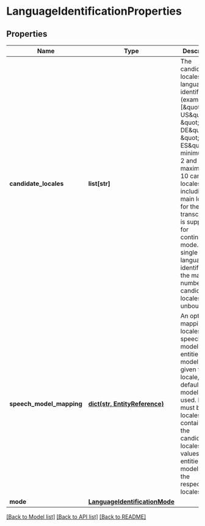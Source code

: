 # LanguageIdentificationProperties

## Properties
Name | Type | Description | Notes
------------ | ------------- | ------------- | -------------
**candidate_locales** | **list[str]** | The candidate locales for language identification (example [\&quot;en-US\&quot;, \&quot;de-DE\&quot;, \&quot;es-ES\&quot;]). A minimum of 2 and a maximum of 10 candidate locales, including the main locale for the transcription, is supported for continuous mode. For single language identification, the maximum number of candidate locales is unbounded. | 
**speech_model_mapping** | [**dict(str, EntityReference)**](EntityReference.md) | An optional mapping of locales to speech model entities. If no model is given for a locale, the default base model is used. Keys must be locales contained in the candidate locales, values are entities for models of the respective locales. | [optional] 
**mode** | [**LanguageIdentificationMode**](LanguageIdentificationMode.md) |  | [optional] 

[[Back to Model list]](../README.md#documentation-for-models) [[Back to API list]](../README.md#documentation-for-api-endpoints) [[Back to README]](../README.md)


